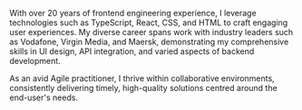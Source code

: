 With over 20 years of frontend engineering experience, I leverage technologies such as TypeScript, React, CSS, and HTML to craft engaging user experiences. My diverse career spans work with industry leaders such as Vodafone, Virgin Media, and Maersk, demonstrating my comprehensive skills in UI design, API integration, and varied aspects of backend development.

As an avid Agile practitioner, I thrive within collaborative environments, consistently delivering timely, high-quality solutions centred around the end-user's needs.
